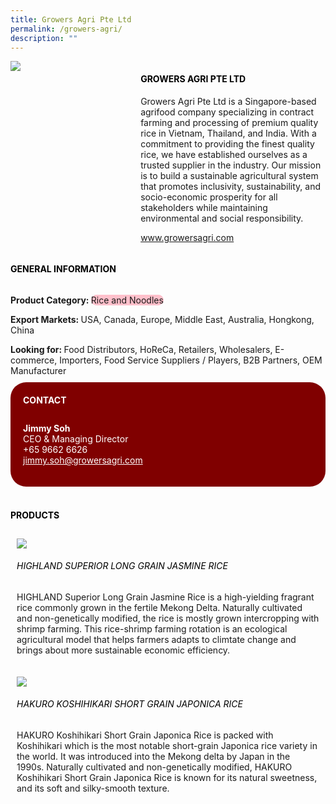 ```yaml
--- 
title: Growers Agri Pte Ltd 
permalink: /growers-agri/ 
description: ""
---
```


<div class="flex-paragraph"> 
<div class="flex-container" style="display: flex; flex-wrap: wrap;"> 
<div class="card sgds" style="flex: 1 1 40%; display: block;"> 
<img src="https://drive.google.com/u/0/uc?id=1e28x9MYfPukCPb4LiXtHGN2ikZfiUa6q&export=download"> 
</div> 
<div class="card-sgds" style="flex: 1 1 58%; display: block; margin-left: 3px"> 
<h4 style="text-transform: uppercase; color: black;">
<b>Growers Agri Pte Ltd
</b>
</h4> 
<p>Growers Agri Pte Ltd is a Singapore-based agrifood company specializing in contract farming and processing of premium quality rice in Vietnam, Thailand, and India. With a commitment to providing the finest quality rice, we have established ourselves as a trusted supplier in the industry. Our mission is to build a sustainable agricultural system that promotes inclusivity, sustainability, and socio-economic prosperity for all stakeholders while maintaining environmental and social responsibility.
</p> 
<p>
<a href="https://www.growersagri.com" target="_blank">www.growersagri.com
</a>
</p> 
</div> 
</div> 
</div> 
<h4 style="text-transform: uppercase; color: black;"> 
<b>General Information
</b> 
</h4> 
<div class="flex-container" style="display: flex; flex-wrap: wrap;"> 
<div class="card sgds" style="flex: 1 1 65%; display: block; align-self: stretch"> 
<div class="flex-paragraph"> 
<p> 
<b>Product Category: 
</b> 
<span style=" background-color: pink; border-radius: 10px;">Rice and Noodles
</span> 
</p> 
<p> 
<b>Export Markets: 
</b>USA, Canada, Europe, Middle East, Australia, Hongkong, China 
</p> 
<p style="margin-bottom: 10px;"> 
<b>Looking for: 
</b>Food Distributors, HoReCa, Retailers, Wholesalers, E-commerce, Importers, Food Service Suppliers / Players, B2B Partners, OEM Manufacturer 
</p> 
</div> 
</div> 
<div class="card sgds" style="flex: 1 1 35%; padding: 10px; display: block; background-color: maroon; border-radius: 25px; align-self: center;"> 
<h4 style="color: white; margin-top: 10px; margin-left: 10px;">CONTACT
</h4> 
<div class="flex-paragraph"> 
<p style="padding: 10px; color: white;"> 
<b>Jimmy Soh
</b> 
<br>CEO & Managing Director
<br>+65 9662 6626
<br> 
<a href="mailto:jimmy.soh@growersagri.com" style="color: white;">jimmy.soh@growersagri.com
</a> 
</p> 
</div> 
</div> 
</div> 
<br> 
<h4 style="text-transform: uppercase; color: black;"> 
<b>Products
</b> 
</h4> 
<div style="display: flex; flex-wrap: wrap;"> 
<div class="card sgds" style="flex: 1 1 47%; margin: 10px; display: block;"> 
<div class="flex-image" style="display: block;"> 
<img src="https://drive.google.com/u/0/uc?id=1CShaWnIPC3-PLCrlD22TuTIClbphWbTR&export=download"> 
</div> 
<div class="flex-paragraph"> 
<h6 style="text-transform: uppercase; color: black;">HIGHLAND Superior Long Grain Jasmine Rice
</h6> 
<p>HIGHLAND Superior Long Grain Jasmine Rice is a high-yielding fragrant rice commonly grown in the fertile Mekong Delta. Naturally cultivated and non-genetically modified, the rice is mostly grown intercropping with shrimp farming. This rice-shrimp farming rotation is an ecological agricultural model that helps farmers adapts to climtate change and brings about more sustainable economic efficiency.
</p> 
</div> 
</div> 
<div class="card sgds" style="flex: 1 1 47%; margin: 10px; display: block;"> 
<div class="flex-image" style="display: block;"> 
<img src="https://drive.google.com/u/0/uc?id=1CZTv64QrsdzwK2cYCVVMR4naA7wwGPTU&export=download"> 
</div> 
<div class="flex-paragraph"> 
<h6 style="text-transform: uppercase; color: black;">HAKURO Koshihikari Short Grain Japonica Rice
</h6> 
<p>HAKURO Koshihikari Short Grain Japonica Rice is packed with Koshihikari which is the most notable short-grain Japonica rice variety in the world. It was introduced into the Mekong delta by Japan in the 1990s. Naturally cultivated and non-genetically modified, HAKURO Koshihikari Short Grain Japonica Rice is known for its natural sweetness, and its soft and silky-smooth texture.
</p> 
</div> 
</div> 
</div>